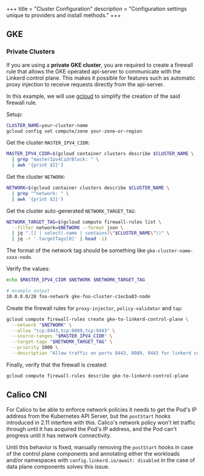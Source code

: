 +++
title = "Cluster Configuration"
description = "Configuration settings unique to providers and install methods."
+++

## GKE

### Private Clusters

If you are using a **private GKE cluster**, you are required to create a
firewall rule that allows the GKE operated api-server to communicate with the
Linkerd control plane. This makes it possible for features such as automatic
proxy injection to receive requests directly from the api-server.

In this example, we will use [gcloud](https://cloud.google.com/sdk/install) to
simplify the creation of the said firewall rule.

Setup:

```bash
CLUSTER_NAME=your-cluster-name
gcloud config set compute/zone your-zone-or-region
```

Get the cluster `MASTER_IPV4_CIDR`:

```bash
MASTER_IPV4_CIDR=$(gcloud container clusters describe $CLUSTER_NAME \
  | grep "masterIpv4CidrBlock: " \
  | awk '{print $2}')
```

Get the cluster `NETWORK`:

```bash
NETWORK=$(gcloud container clusters describe $CLUSTER_NAME \
  | grep "^network: " \
  | awk '{print $2}')
```

Get the cluster auto-generated `NETWORK_TARGET_TAG`:

```bash
NETWORK_TARGET_TAG=$(gcloud compute firewall-rules list \
  --filter network=$NETWORK --format json \
  | jq ".[] | select(.name | contains(\"$CLUSTER_NAME\"))" \
  | jq -r '.targetTags[0]' | head -1)
```

The format of the network tag should be something like `gke-cluster-name-xxxx-node`.

Verify the values:

```bash
echo $MASTER_IPV4_CIDR $NETWORK $NETWORK_TARGET_TAG

# example output
10.0.0.0/28 foo-network gke-foo-cluster-c1ecba83-node
```

Create the firewall rules for `proxy-injector`, `policy-validator` and `tap`:

```bash
gcloud compute firewall-rules create gke-to-linkerd-control-plane \
  --network "$NETWORK" \
  --allow "tcp:8443,tcp:8089,tcp:9443" \
  --source-ranges "$MASTER_IPV4_CIDR" \
  --target-tags "$NETWORK_TARGET_TAG" \
  --priority 1000 \
  --description "Allow traffic on ports 8443, 8089, 9443 for linkerd control-plane components"
```

Finally, verify that the firewall is created:

```bash
gcloud compute firewall-rules describe gke-to-linkerd-control-plane
```

## Calico CNI

For Calico to be able to enforce network policies it needs to get the Pod's IP address from the Kubernetes API Server, but the `postStart` hooks introduced in 2.11 interfere with this. Calico's network policy won't let traffic through until it has acquired the Pod's IP address, and the Pod can't progress until it has network connectivity.

Until this behavior is fixed, manually removing the `postStart` hooks in case of the control plane components and annotating either the workloads and/or namespaces with `config.linkerd.io/await: disabled` in the case of data plane components solves this issue.